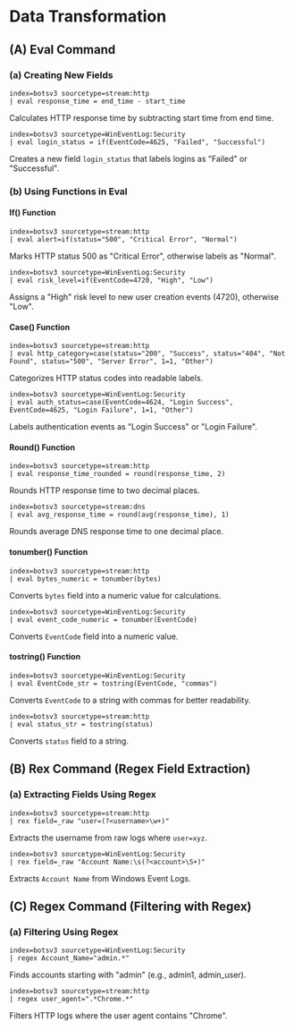 # Data Transformation

## (A) Eval Command
### (a) Creating New Fields
```spl
index=botsv3 sourcetype=stream:http 
| eval response_time = end_time - start_time
```
 Calculates HTTP response time by subtracting start time from end time.

```spl
index=botsv3 sourcetype=WinEventLog:Security 
| eval login_status = if(EventCode=4625, "Failed", "Successful")
```
 Creates a new field `login_status` that labels logins as "Failed" or "Successful".

### (b) Using Functions in Eval
#### If() Function
```spl
index=botsv3 sourcetype=stream:http 
| eval alert=if(status="500", "Critical Error", "Normal")
```
 Marks HTTP status 500 as "Critical Error", otherwise labels as "Normal".

```spl
index=botsv3 sourcetype=WinEventLog:Security 
| eval risk_level=if(EventCode=4720, "High", "Low")
```
 Assigns a "High" risk level to new user creation events (4720), otherwise "Low".

#### Case() Function
```spl
index=botsv3 sourcetype=stream:http 
| eval http_category=case(status="200", "Success", status="404", "Not Found", status="500", "Server Error", 1=1, "Other")
```
 Categorizes HTTP status codes into readable labels.

```spl
index=botsv3 sourcetype=WinEventLog:Security 
| eval auth_status=case(EventCode=4624, "Login Success", EventCode=4625, "Login Failure", 1=1, "Other")
```
 Labels authentication events as "Login Success" or "Login Failure".

#### Round() Function
```spl
index=botsv3 sourcetype=stream:http 
| eval response_time_rounded = round(response_time, 2)
```
 Rounds HTTP response time to two decimal places.

```spl
index=botsv3 sourcetype=stream:dns 
| eval avg_response_time = round(avg(response_time), 1)
```
 Rounds average DNS response time to one decimal place.

#### tonumber() Function
```spl
index=botsv3 sourcetype=stream:http 
| eval bytes_numeric = tonumber(bytes)
```
 Converts `bytes` field into a numeric value for calculations.

```spl
index=botsv3 sourcetype=WinEventLog:Security 
| eval event_code_numeric = tonumber(EventCode)
```
 Converts `EventCode` field into a numeric value.

#### tostring() Function
```spl
index=botsv3 sourcetype=WinEventLog:Security 
| eval EventCode_str = tostring(EventCode, "commas")
```
 Converts `EventCode` to a string with commas for better readability.

```spl
index=botsv3 sourcetype=stream:http 
| eval status_str = tostring(status)
```
 Converts `status` field to a string.

## (B) Rex Command (Regex Field Extraction)
### (a) Extracting Fields Using Regex
```spl
index=botsv3 sourcetype=stream:http 
| rex field=_raw "user=(?<username>\w+)"
```
 Extracts the username from raw logs where `user=xyz`.

```spl
index=botsv3 sourcetype=WinEventLog:Security 
| rex field=_raw "Account Name:\s(?<account>\S+)"
```
 Extracts `Account Name` from Windows Event Logs.

## (C) Regex Command (Filtering with Regex)
### (a) Filtering Using Regex
```spl
index=botsv3 sourcetype=WinEventLog:Security 
| regex Account_Name="admin.*"
```
 Finds accounts starting with "admin" (e.g., admin1, admin_user).

```spl
index=botsv3 sourcetype=stream:http 
| regex user_agent=".*Chrome.*"
```
 Filters HTTP logs where the user agent contains "Chrome".

